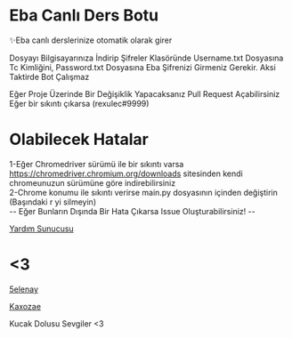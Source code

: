 # Eba Canlı Ders Botu
✨Eba canlı derslerinize otomatik olarak girer
 
 Dosyayı Bilgisayarınıza İndirip Şifreler Klasöründe Username.txt Dosyasına Tc Kimliğini,
 Password.txt Dosyasına Eba Şifrenizi Girmeniz Gerekir. Aksi Taktirde Bot Çalışmaz
 
 Eğer Proje Üzerinde Bir Değişiklik Yapacaksanız Pull Request Açabilirsiniz
 Eğer bir sıkıntı çıkarsa (rexulec#9999)
 
 # Olabilecek Hatalar
 1-Eğer Chromedriver sürümü ile bir sıkıntı varsa https://chromedriver.chromium.org/downloads sitesinden kendi chromeunuzun sürümüne göre indirebilirsiniz<br/>
 2-Chrome konumu ile sıkıntı verirse main.py dosyasının içinden değiştirin (Başındaki r yi silmeyin)<br/>
 -- Eğer Bunların Dışında Bir Hata Çıkarsa Issue Oluşturabilirsiniz! -- <br/>
                         [<p>Yardım Sunucusu<p/>][sunucu]

# <3
[<p>5elenay<p/>][5elenay]
[<p>Kaxozae<p/>][Kaxozae]
Kucak Dolusu Sevgiler <3

[Kaxozae]: https://github.com/Kaxozae
[5elenay]: https://github.com/5elenay
[sunucu]: https://discord.gg/NCX3ydvTjt
